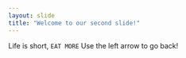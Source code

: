 ```yaml
---
layout: slide
title: "Welcome to our second slide!"
---
```

Life is short, `EAT MORE`
Use the left arrow to go back!
